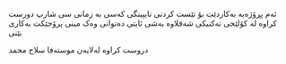 ئەم پڕۆژەیە بەکاردێت بۆ تێست کردنی تایپینگی کەسی بە زمانی سی شارپ دورست کراوە لە کۆلێجی تەکنیکی شەقلاوە بەشی ئایتی دەتوانی وەک مینی پرۆجێکت بەکاری بێنی 


دروست کراوە لەلایەن 
موستەفا سلاح محمد 
